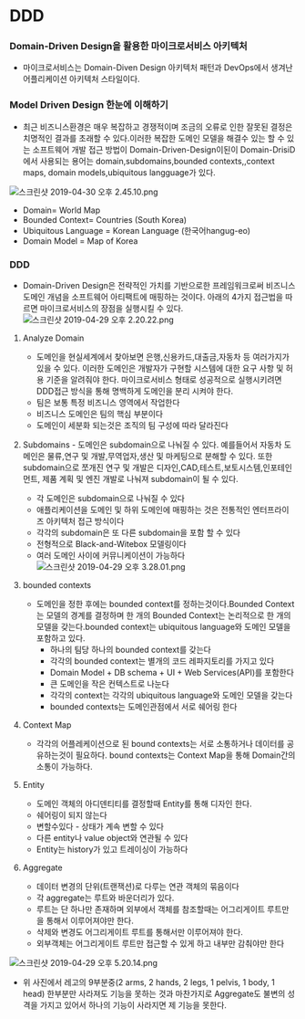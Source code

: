 # DDD

### Domain-Driven Design을 활용한 마이크로서비스 아키텍처
- 마이크로서비스는 Domain-Diven Design 아키텍처 패턴과 DevOps에서 생겨난 어플리케이션 아키텍처 스타일이다.

### Model Driven Design 한눈에 이해하기

- 최근 비즈니스환경은 매우 복잡하고 경쟁적이며 조금의 오류로 인한 잘못된 결정은 치명적인 결과를 초래할 수 있다.이러한 복잡한 도메인 모델을 해결수 있는 할 수 있는 소프트웨어 개발 접근 방법이 Domain-Driven-Design이된이 Domain-DrisiD에서 사용되는 용어는 domain,subdomains,bounded contexts,,context maps, domain models,ubiquitous langguage가 있다.

![스크린샷 2019-04-30 오후 2.45.10.png](https://s3-ap-northeast-1.amazonaws.com/torchpad-production/wikis/10853/ygSOyaxRD2ZEYD0EHSSu_%E1%84%89%E1%85%B3%E1%84%8F%E1%85%B3%E1%84%85%E1%85%B5%E1%86%AB%E1%84%89%E1%85%A3%E1%86%BA%202019-04-30%20%E1%84%8B%E1%85%A9%E1%84%92%E1%85%AE%202.45.10.png)

- Domain= World Map
- Bounded Context= Countries (South Korea)
- Ubiquitous Language = Korean Language  (한국어hangug-eo)
- Domain Model = Map of Korea

### DDD
- Domain-Driven Design은 전략적인 가치를 기반으로한 프레임워크로써 비즈니스 도메인 개념을 소프트웨어 아티팩트에 매핑하는 것이다. 아래의 4가지 접근법을 따르면 마이크로서비스의 장점을 실행시킬 수 있다.
![스크린샷 2019-04-29 오후 2.20.22.png](https://s3-ap-northeast-1.amazonaws.com/torchpad-production/wikis/10853/jzUxSqQHSOy6FKdWFrqM_%E1%84%89%E1%85%B3%E1%84%8F%E1%85%B3%E1%84%85%E1%85%B5%E1%86%AB%E1%84%89%E1%85%A3%E1%86%BA%202019-04-29%20%E1%84%8B%E1%85%A9%E1%84%92%E1%85%AE%202.20.22.png)

1. Analyze Domain
     - 도메인을 현실세계에서 찾아보면 은행,신용카드,대출금,자동차 등 여러가지가 있을 수 있다. 이러한 도메인은 개발자가 구현할 시스템에 대한 요구 사항 및 허용 기준을 알려줘야 한다. 마이크로서비스 형태로 성공적으로 실행시키려면  DDD접근 방식을 통해 명백하게 도메인을 분리 시켜야 한다.
    * 팀은 보통 특정 비즈니스 영역에서 작업한다
    * 비즈니스 도메인은 팀의 핵심 부분이다
    * 도메인이 세분화 되는것은 조직의 팀 구성에 따라 달라진다
    
2. Subdomains
	   - 도메인은 subdomain으로 나눠질 수 있다. 예를들어서 자동차 도메인은 물류,연구 및 개발,무역업자,생산 및 마케팅으로 분해할 수 있다. 또한 subdomain으로 쪼개진 연구 및 개발은 디자인,CAD,테스트,보토시스템,인포테인먼트, 제품 계획 및 엔진 개발로 나눠져 subdomain이 될 수 있다.
     * 각 도메인은 subdomain으로 나눠질 수 있다
     * 애플리케이션을 도메인 및 하위 도메인에 매핑하는 것은 전통적인 엔터프라이즈 아키텍처 접근 방식이다
     * 각각의 subdomain은 또 다른 subdomain을 포함 할 수 있다
     * 전형적으로 Black-and-Witebox 모델링이다
     * 여러 도메인 사이에 커뮤니케이션이 가능하다
     ![스크린샷 2019-04-29 오후 3.28.01.png](https://s3-ap-northeast-1.amazonaws.com/torchpad-production/wikis/10853/bDZEK5gSqSbsgBSh4li5_%E1%84%89%E1%85%B3%E1%84%8F%E1%85%B3%E1%84%85%E1%85%B5%E1%86%AB%E1%84%89%E1%85%A3%E1%86%BA%202019-04-29%20%E1%84%8B%E1%85%A9%E1%84%92%E1%85%AE%203.28.01.png)

3. bounded contexts
    - 도메인을 정한 후에는 bounded context를 정하는것이다.Bounded Context는 모델의 경계를 결정하며 한 개의 Bounded Context는 논리적으로 한 개의 모델을 갖는다.bounded context는 ubiquitous language와 도메인 모델을 포함하고 있다.
      * 하나의 팀당 하나의 bounded context를 갖는다
      * 각각의 bounded context는 별개의 코드 레파지토리를 가지고 있다
      * Domain Model + DB schema + UI + Web Services(API)를 포함한다
      * 큰 도메인을 작은 컨텍스트로 나눈다
      * 각각의 context는 각각의 ubiquitous language와 도메인 모델을 갖는다
      * bounded contexts는 도메인관점에서 서로 쉐어링 한다

4. Context Map
      - 각각의 어플레케이션으로 된 bound contexts는 서로 소통하거나 데이터를 공유하는것이 필요하다. bound contexts는 Context Map을 통해 Domain간의 소통이 가능하다.
  
5. Entity
      - 도메인 객체의 아디덴티티를 결정할때 Entity를 통해 디자인 한다.
      * 쉐어링이 되지 않는다
      * 변할수있다 - 상태가 계속 변할 수 있다
      * 다른 entity나 value object와 연관될 수 있다
      * Entity는 history가 있고 트레이싱이 가능하다

6. Aggregate
     - 데이터 변경의 단위(트랜잭션)로 다루는 연관 객체의 묶음이다
     * 각 aggregate는 루트와 바운더리가 있다. 
     * 루트는 단 하나만 존재하며 외부에서 객체를 참조할때는 어그리게이트 루트만을 통해서 이루어져야만 한다. 
     * 삭제와 변경도 어그리게이트 루트를 통해서만 이루어져야 한다. 
     * 외부객체는 어그리게이트 루트만 접근할 수 있게 하고 내부만 감춰야만 한다

![스크린샷 2019-04-29 오후 5.20.14.png](https://s3-ap-northeast-1.amazonaws.com/torchpad-production/wikis/10853/TneDT7nZSiepw6tRBAyg_%E1%84%89%E1%85%B3%E1%84%8F%E1%85%B3%E1%84%85%E1%85%B5%E1%86%AB%E1%84%89%E1%85%A3%E1%86%BA%202019-04-29%20%E1%84%8B%E1%85%A9%E1%84%92%E1%85%AE%205.20.14.png)
- 위 사진에서 레고의 9부분중(2 arms, 2 hands, 2 legs, 1 pelvis, 1 body, 1 head) 한부분만 사라져도 기능을 못하는 것과 마찬가지로 Aggregate도 불변의 성격을 가지고 있어서 하나의 기능이 사라지면 제 기능을 못한다.


